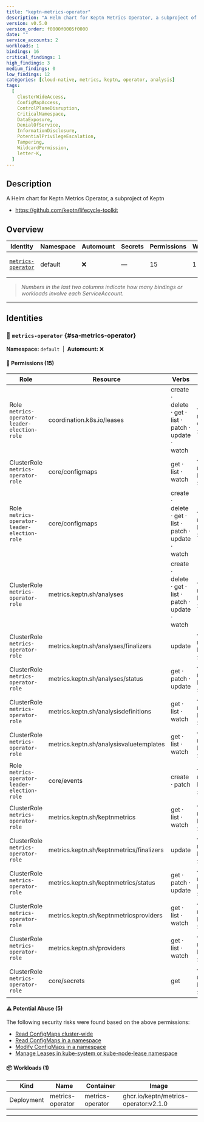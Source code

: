 ```yaml
---
title: "keptn-metrics-operator"
description: "A Helm chart for Keptn Metrics Operator, a subproject of Keptn"
version: v0.5.0
version_order: f0000f0005f0000
date: ""
service_accounts: 2
workloads: 1
bindings: 16
critical_findings: 1
high_findings: 3
medium_findings: 0
low_findings: 12
categories: [cloud-native, metrics, keptn, operator, analysis]
tags:
  [
    ClusterWideAccess,
    ConfigMapAccess,
    ControlPlaneDisruption,
    CriticalNamespace,
    DataExposure,
    DenialOfService,
    InformationDisclosure,
    PotentialPrivilegeEscalation,
    Tampering,
    WildcardPermission,
    letter-K,
  ]
---
```


## Description

A Helm chart for Keptn Metrics Operator, a subproject of Keptn

- https://github.com/keptn/lifecycle-toolkit

## Overview

| Identity                                   | Namespace | Automount | Secrets | Permissions | Workloads | Risk                    |
| ------------------------------------------ | --------- | --------- | ------- | ----------- | --------- | ----------------------- |
| [`metrics-operator`](#sa-metrics-operator) | default   | ❌        | —       | 15          | 1         | {{< risk "Critical" >}} |

> _Numbers in the last two columns indicate how many bindings or workloads involve each ServiceAccount._

---

## Identities

### 🤖 `metrics-operator` {#sa-metrics-operator}

**Namespace:** `default`  |  **Automount:** ❌

#### 🔑 Permissions (15)

| Role                                         | Resource                                 | Verbs                                                 | Risk                  | Tags                                                                                                                                                            |
| -------------------------------------------- | ---------------------------------------- | ----------------------------------------------------- | --------------------- | --------------------------------------------------------------------------------------------------------------------------------------------------------------- |
| Role `metrics-operator-leader-election-role` | coordination.k8s.io/leases               | create · delete · get · list · patch · update · watch | {{< risk Critical >}} | {{< tag "ControlPlaneDisruption" >}} {{< tag "CriticalNamespace" >}} {{< tag "DenialOfService" >}} {{< tag "Tampering" >}}                                      |
| ClusterRole `metrics-operator-role`          | core/configmaps                          | get · list · watch                                    | {{< risk High >}}     | {{< tag "ConfigMapAccess" >}} {{< tag "DataExposure" >}} {{< tag "InformationDisclosure" >}}                                                                    |
| Role `metrics-operator-leader-election-role` | core/configmaps                          | create · delete · get · list · patch · update · watch | {{< risk High >}}     | {{< tag "ConfigMapAccess" >}} {{< tag "DataExposure" >}} {{< tag "InformationDisclosure" >}} {{< tag "PotentialPrivilegeEscalation" >}} {{< tag "Tampering" >}} |
| ClusterRole `metrics-operator-role`          | metrics.keptn.sh/analyses                | create · delete · get · list · patch · update · watch | {{< risk Low >}}      |                                                                                                                                                                 |
| ClusterRole `metrics-operator-role`          | metrics.keptn.sh/analyses/finalizers     | update                                                | {{< risk Low >}}      |                                                                                                                                                                 |
| ClusterRole `metrics-operator-role`          | metrics.keptn.sh/analyses/status         | get · patch · update                                  | {{< risk Low >}}      |                                                                                                                                                                 |
| ClusterRole `metrics-operator-role`          | metrics.keptn.sh/analysisdefinitions     | get · list · watch                                    | {{< risk Low >}}      |                                                                                                                                                                 |
| ClusterRole `metrics-operator-role`          | metrics.keptn.sh/analysisvaluetemplates  | get · list · watch                                    | {{< risk Low >}}      |                                                                                                                                                                 |
| Role `metrics-operator-leader-election-role` | core/events                              | create · patch                                        | {{< risk Low >}}      |                                                                                                                                                                 |
| ClusterRole `metrics-operator-role`          | metrics.keptn.sh/keptnmetrics            | get · list · watch                                    | {{< risk Low >}}      |                                                                                                                                                                 |
| ClusterRole `metrics-operator-role`          | metrics.keptn.sh/keptnmetrics/finalizers | update                                                | {{< risk Low >}}      |                                                                                                                                                                 |
| ClusterRole `metrics-operator-role`          | metrics.keptn.sh/keptnmetrics/status     | get · patch · update                                  | {{< risk Low >}}      |                                                                                                                                                                 |
| ClusterRole `metrics-operator-role`          | metrics.keptn.sh/keptnmetricsproviders   | get · list · watch                                    | {{< risk Low >}}      |                                                                                                                                                                 |
| ClusterRole `metrics-operator-role`          | metrics.keptn.sh/providers               | get · list · watch                                    | {{< risk Low >}}      |                                                                                                                                                                 |
| ClusterRole `metrics-operator-role`          | core/secrets                             | get                                                   | {{< risk Low >}}      |                                                                                                                                                                 |

#### ⚠️ Potential Abuse (5)

The following security risks were found based on the above permissions:

- [Read ConfigMaps cluster-wide](/rules/1022)
- [Read ConfigMaps in a namespace](/rules/1023)
- [Modify ConfigMaps in a namespace](/rules/1025)
- [Manage Leases in kube-system or kube-node-lease namespace](/rules/1081)

#### 📦 Workloads (1)

| Kind       | Name             | Container        | Image                                 |
| ---------- | ---------------- | ---------------- | ------------------------------------- |
| Deployment | metrics-operator | metrics-operator | ghcr.io/keptn/metrics-operator:v2.1.0 |

---
